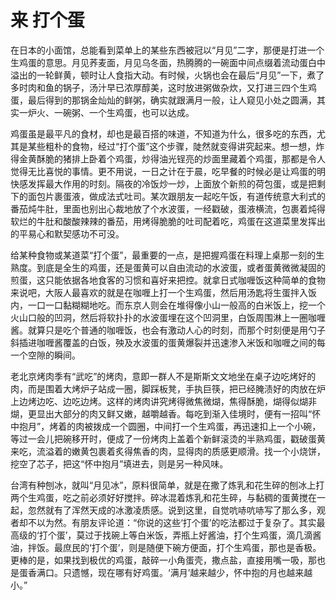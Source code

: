 # 来 打个蛋

在日本的小面馆，总能看到菜单上的某些东西被冠以“月见”二字，那便是打进一个生鸡蛋的意思。月见荞麦面，月见乌冬面，热腾腾的一碗面中间点缀着流动蛋白中溢出的一轮鲜黄，顿时让人食指大动。有时候，火锅也会在最后“月见”一下，煮了多时肉和鱼的锅子，汤汁早已浓厚醇美，这时放进粥做杂炊，又打进三四个生鸡蛋，最后得到的那锅金灿灿的鲜粥，确实就跟满月一般，让人窥见小处之圆满，其实一炉火、一碗粥、一个生鸡蛋，也可以达成。 

鸡蛋虽是最平凡的食材，却也是最百搭的味道，不知道为什么，很多吃的东西，尤其是某些粗朴的食物，经过“打个蛋”这个步骤，陡然就变得讲究起来。想一想，炸得金黄酥脆的猪排上卧着个鸡蛋，炒得油光锃亮的炒面里藏着个鸡蛋，那都是令人觉得无比喜悦的事情。更不用说，一日之计在于晨，吃早餐的时候必是让鸡蛋的明快感发挥最大作用的时刻。隔夜的冷饭炒一炒，上面放个新煎的荷包蛋，或是把剩下的面包片裹蛋液，做成法式吐司。某次跟朋友一起吃午饭，有道传统意大利式的番茄炖牛肚，里面也别出心裁地放了个水波蛋，一经戳破，蛋液横流，包裹着炖得软烂的牛肚和酸酸辣辣的番茄，用烤得脆脆的吐司配着吃，鸡蛋在这道菜里发挥出的平易心和默契感功不可没。 

给某种食物或某道菜“打个蛋”，最重要的一点，是把握鸡蛋在料理上桌那一刻的生熟度。到底是全生的鸡蛋，还是蛋黄可以自由流动的水波蛋，或者蛋黄微微凝固的煎蛋，这只能依据各地食客的习惯和喜好来把控。就拿日式咖喱饭这种简单的食物来说吧，大阪人最喜欢的就是在咖喱上打一个生鸡蛋，然后用汤匙将生蛋拌入饭内，一口一口黏糊糊地吃。而东京人则会在堆得像小山一般高的白米饭上，挖一个火山口般的凹洞，然后将软扑扑的水波蛋埋在这个凹洞里，白饭周围淋上一圈咖喱酱。就算只是吃个普通的咖喱饭，也会有激动人心的时刻，而那个时刻便是用勺子斜插进咖喱酱覆盖的白饭，殃及水波蛋的蛋黄爆裂并迅速渗入米饭和咖喱之间的每一个空隙的瞬间。 

老北京烤肉季有“武吃”的烤肉，意即一群人不是斯斯文文地坐在桌子边吃烤好的肉，而是围着大烤炉子站成一圈，脚踩板凳，手执巨筷，把已经腌渍好的肉放在炉上边烤边吃、边吃边烤。这样的烤肉讲究烤得微焦微煳，焦得酥脆，煳得似煳非煳，更显出大部分的肉又鲜又嫩，越嚼越香。每吃到渐入佳境时，便有一招叫“怀中抱月”，烤着的肉被拨成一个圆圈，中间打一个生鸡蛋，再迅速扣上一个小碗，等过一会儿把碗移开时，便成了一份烤肉上盖着个新鲜滚烫的半熟鸡蛋，戳破蛋黄来吃，流溢着的嫩黄包裹着炙得焦香的肉，显得肉的质感更顺滑。找一个小烧饼，挖空了芯子，把这“怀中抱月”填进去，则是另一种风味。 

台湾有种刨冰，就叫“月见冰”，原料很简单，就是在撒了炼乳和花生碎的刨冰上打两个生鸡蛋，吃之前必须好好搅拌。碎冰混着炼乳和花生碎，与黏稠的蛋黄搅在一起，忽然就有了浑然天成的冰激凌质感。说到这里，自觉吭哧吭哧写了那么多，观者却不以为然。有朋友评论道：“你说的这些‘打个蛋’的吃法都过于复杂了。其实最高级的‘打个蛋’，莫过于找碗上等白米饭，弄瓶上好酱油，打个生鸡蛋，滴几滴酱油，拌饭。最庶民的‘打个蛋’，则是随便下碗方便面，打个生鸡蛋，那也是香极。更棒的是，如果找到极优的鸡蛋，敲碎一小角蛋壳，撒点盐，直接用嘴一吸，那也是蛋香满口。只遗憾，现在哪有好鸡蛋。‘满月’越来越少，怀中抱的月也越来越小。”